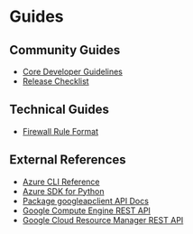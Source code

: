 Guides
======


Community Guides
----------------

* [Core Developer Guidelines](core-dev-guide.md)
* [Release Checklist](release-checklist.md)


Technical Guides
----------------

* [Firewall Rule Format](tech/firewall-rule-format.md)


External References
-------------------

* [Azure CLI Reference](https://docs.microsoft.com/en-us/cli/azure/reference-index)
* [Azure SDK for Python](https://docs.microsoft.com/en-us/python/api/overview/azure/)
* [Package googleapclient API Docs](http://googleapis.github.io/google-api-python-client/docs/epy/)
* [Google Compute Engine REST API](https://cloud.google.com/compute/docs/reference/rest/v1/)
* [Google Cloud Resource Manager REST API](https://cloud.google.com/resource-manager/reference/rest/)
